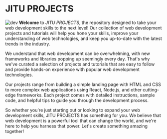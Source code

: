 # JITU PROJECTS

![dev](https://www.google.com/url?sa=i&url=https%3A%2F%2Fwww.careerguide.com%2Fcareer%2Fonline-courses%2Fdevelopment-courses%2Fweb-development-courses%2Fweb-development-roadmap-for-beginners&psig=AOvVaw2QSBAEedx8ApARuPfvm0iD&ust=1683204283785000&source=images&cd=vfe&ved=0CBEQjRxqFwoTCIjsm96W2f4CFQAAAAAdAAAAABAg)
**Welcome** to *JITU PROJECTS*, the repository designed to take your web development skills to the next level! Our collection of web development projects and tutorials will help you hone your skills, improve your understanding of web technologies, and keep you up-to-date with the latest trends in the industry.

We understand that web development can be overwhelming, with new frameworks and libraries popping up seemingly every day. That's why we've curated a selection of projects and tutorials that are easy to follow and provide hands-on experience with popular web development technologies.

Our projects range from building a simple landing page with HTML and CSS to more complex web applications using React, Node.js, and other cutting-edge frameworks. Each project comes with detailed instructions, sample code, and helpful tips to guide you through the development process.

So whether you're just starting out or looking to expand your web development skills, JITU PROJECTS has something for you. We believe that web development is a powerful tool that can change the world, and we're here to help you harness that power. Let's create something amazing together!
